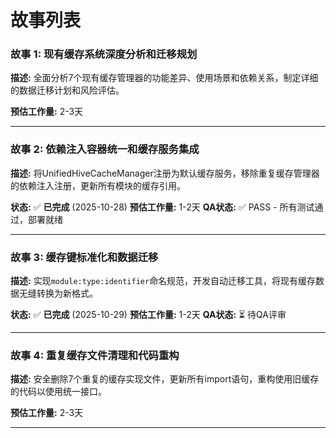 # 故事列表

### 故事 1: 现有缓存系统深度分析和迁移规划

**描述:** 全面分析7个现有缓存管理器的功能差异、使用场景和依赖关系，制定详细的数据迁移计划和风险评估。

**预估工作量:** 2-3天

---

### 故事 2: 依赖注入容器统一和缓存服务集成

**描述:** 将UnifiedHiveCacheManager注册为默认缓存服务，移除重复缓存管理器的依赖注入注册，更新所有模块的缓存引用。

**状态:** ✅ **已完成** (2025-10-28)
**预估工作量:** 1-2天
**QA状态:** ✅ PASS - 所有测试通过，部署就绪

---

### 故事 3: 缓存键标准化和数据迁移

**描述:** 实现`module:type:identifier`命名规范，开发自动迁移工具，将现有缓存数据无缝转换为新格式。

**状态:** ✅ **已完成** (2025-10-29)
**预估工作量:** 1-2天
**QA状态:** ⏳ 待QA评审

---

### 故事 4: 重复缓存文件清理和代码重构

**描述:** 安全删除7个重复的缓存实现文件，更新所有import语句，重构使用旧缓存的代码以使用统一接口。

**预估工作量:** 2-3天

---
